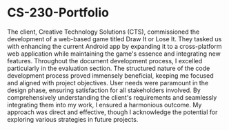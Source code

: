 # CS-230-Portfolio

The client, Creative Technology Solutions (CTS), commissioned the development of a web-based game titled Draw It or Lose It. They tasked us with enhancing the current Android app by expanding it to a cross-platform web application while maintaining the game's essence and integrating new features. Throughout the document development process, I excelled particularly in the evaluation section. The structured nature of the code development process proved immensely beneficial, keeping me focused and aligned with project objectives. User needs were paramount in the design phase, ensuring satisfaction for all stakeholders involved. By comprehensively understanding the client's requirements and seamlessly integrating them into my work, I ensured a harmonious outcome. My approach was direct and effective, though I acknowledge the potential for exploring various strategies in future projects.

